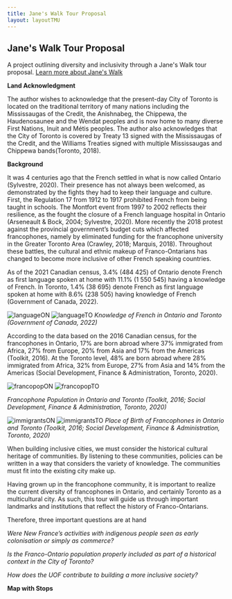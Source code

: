 ```yaml
---
title: Jane's Walk Tour Proposal
layout: layoutTMU
---
```

## Jane's Walk Tour Proposal
A project outlining diversity and inclusivity through a Jane's Walk tour proposal. [Learn more about Jane's Walk](https://janeswalk.org/about/)

**Land Acknowledgment**

The author wishes to acknowledge that the present-day City of Toronto is located on the traditional territory of many nations including the Mississaugas of the Credit, the Anishnabeg, the Chippewa, the Haudenosaunee and the Wendat peoples and is now home to many diverse First Nations, Inuit and Métis peoples. The author also acknowledges that the City of Toronto is covered by Treaty 13 signed with the Mississaugas of the Credit, and the Williams Treaties signed with multiple Mississaugas and Chippewa bands(Toronto, 2018).


**Background**

It was 4 centuries ago that the French settled in what is now called Ontario (Sylvestre, 2020). Their presence has not always been welcomed, as demonstrated by the fights they had to keep their language and culture. First, the Regulation 17 from 1912 to 1917 prohibited French from being taught in schools. The Montfort event from 1997 to 2002 reflects their resilience, as the fought the closure of a French language hospital in Ontario (Arseneault & Bock, 2004; Sylvestre, 2020). More recently the 2018 protest against the provincial government’s budget cuts which affected francophones, namely by eliminated funding for the francophone university in the Greater Toronto Area (Crawley, 2018; Marquis, 2018). Throughout these battles, the cultural and ethnic makeup of Franco-Ontarians has changed to become more inclusive of other French speaking countries.


As of the 2021 Canadian census, 3.4% (484 425) of Ontario denote French as first language spoken at home with 11.1% (1 550 545) having a knowledge of French. In Toronto, 1.4% (38 695) denote French as first language spoken at home with 8.6% (238 505) having knowledge of French (Government of Canada, 2022).

![languageON](./charts/francophonecharts_languageON.jpg)
![languageTO](./charts/francophonecharts_languageTO.jpg)
*Knowledge of French in Ontario and Toronto (Government of Canada, 2022)*

According to the data based on the 2016 Canadian census, for the francophones in Ontario, 17% are born abroad where 37% immigrated from Africa, 27% from Europe, 20% from Asia and 17% from the Americas (Toolkit, 2016). At the Toronto level, 48% are born abroad where 28% immigrated from Africa, 32% from Europe, 27% from Asia and 14% from the Americas (Social Development, Finance & Administration, Toronto, 2020).

![francopopON](./charts/francophonecharts_francophonepopON.jpg)
![francopopTO](./charts/francophonecharts_francophonepopTO.jpg)

*Francophone Population in Ontario and Toronto (Toolkit, 2016; Social Development, Finance & Administration, Toronto, 2020)*

![immigrantsON](./charts/francophonecharts_immigrantsON.jpg)
![immigrantsTO](./charts/francophonecharts_immigrantsTO.jpg)
*Place of Birth of Francophones in Ontario and Toronto (Toolkit, 2016; Social Development, Finance & Administration, Toronto, 2020)*

When building inclusive cities, we must consider the historical cultural heritage of communities. By listening to these communities, policies can be written in a way that considers the variety of knowledge. The communities must fit into the existing city make up.

Having grown up in the francophone community, it is important to realize the current diversity of francophones in Ontario, and certainly Toronto as a multicultural city. As such, this tour will guide us through important landmarks and institutions that reflect the history of Franco-Ontarians.

Therefore, three important questions are at hand

*Were New France’s activities with indigenous people seen as early colonisation or simply as commerce?*

*Is the Franco-Ontario population properly included as part of a historical context in the City of Toronto?*

*How does the UOF contribute to building a more inclusive society?*


**Map with Stops**
<div id="mapidjanewalk" style="width: 700px; height: 500px">
      <script>
            var mapjanewalk = L.map('mapidjanewalk').setView([43.665233, -79.421693], 12);
            L.tileLayer('https://api.mapbox.com/styles/v1/{id}/tiles/{z}/{x}/{y}?access_token={accessToken}', {
                  attribution: '© <a href="https://www.mapbox.com/about/maps/">Mapbox</a> © <a href="http://www.openstreetmap.org/copyright">OpenStreetMap</a> <strong><a href="https://www.mapbox.com/map-feedback/" target="_blank">Improve this map</a></strong>',
                  maxZoom: 18,
                  id: 'mapbox/streets-v11',
                  accessToken: 'pk.eyJ1IjoiZ3BlcnJlYXVsdDkxIiwiYSI6ImNqdXJqYmxubTBpbDU0M25wdm5hMnk2dGEifQ.xS5T9S5SvQKL8wiChwUErA'
            }).addTo(mapjanewalk)
            L.marker([43.651912, -79.490305]).addTo(mapjanewalk)
            .bindPopup('Étienne Brulé Park');
            L.marker([43.630658, -79.423548]).addTo(mapjanewalk)
            .bindPopup('Fort Rouillé')
            .openPopup();
            L.marker([43.668856, -79.405349]).addTo(mapjanewalk)
            .bindPopup('Alliance Française Toronto');
            L.marker([43.644849, -79.369394]).addTo(mapjanewalk)
            .bindPopup('Université de l&#8217;Ontario français');
            function routestyle(feature) {
                return {
                  fillColor: "#194a8d",
                  weight: 3,
                  opacity: 0.5,
                  color: "#194a8d",
                  fillOpacity: 0.1
                };
            }
            function forEachFeature(feature, layer) {
                var popupContent =  feature.properties.class;
                layer.bindPopup(popupContent);
                //layer.bindTooltip(popupContent);
            }
            $.getJSON("geo_layers/janeswalkroute.geojson",function(data){
                  L.geoJson(data, {
                      style: routestyle,
                      onEachFeature: forEachFeature
                  }).addTo(mapjanewalk);

            });
            var legend = L.control({position: 'bottomleft'});
            legend.onAdd = function (mapjanewalk) {
                  var div = L.DomUtil.create('div', 'info legend');
                  div.innerHTML += '<i class="line" style="background: #194a8d"></i><span>Jane&#8217s Walk Route</span><br>';
                  return div
            }
            legend.addTo(mapjanewalk);
     </script>
</div>
*Interactive Map of Sites*

Transit Directions

The transit walk uses TTC buses and subway. It starts at Fort Rouillé (next to Scadding Cabin on CNE grounds).
1. A short walk to take the 29 Dufferin bus northbound (14470 Saskatchewan Rd at Dufferin St) to Dufferin Station.
2. Then, a Westbound Line 2 Train to Old Mill Station.
3. A short walk to Étienne Brulé Park (10 Catherine St).
4. A walk back to Old Mill Station to take an Eastbound Line 2 Train to Spadina Station.
5. A short walk along Spadina Avenue to Alliance Française Toronto (24 Spadina Rd).
6. Walk back to Spadina, to take a Southbound Line 1 Train to Union Station.
7. Exit Union Station at Bay Street and take Southbound 19 Bay bus (246 Bay St at Front St) to Lower Jarvis St (15320 Queens Quay at Lower Jarvis St).
8. Walk to Université de l’Ontario français (9 Lower Jarvis St).


**Fort Rouillé**

Trading post between the French and indigenous people existed along the shores of Lake Ontario, the first in 1720 along the Humber River, the second 1750 at the mouth of the Humber River and finally Fort Rouillé in 1750-51 until its ordered destruction in 1759 (Marsh, 2015b; Sylvestre, 2019). Stone is laid on the former boundaries of the fort, with a plaque indicating its function as a fur trading post. This marks an important relationship between indigenous people, as trade was of high importance in New France (Sylvestre, 2019, 2020). With current knowledge of how indigenous people were treated in Canada, the monument provides a reflective moment to consider New France’s initial trading with indigenous people.

**Étienne Brulé Park**

This park is named after the French explorer Étienne Brulé who in 1610 arrived in what is now called Ontario. Brulé lived amongst the indigenous people, adopting their language and way of life, a key feature of how the relationship between Europeans and indigenous people occurred in New France (Arseneault & Bock, 2004; Marsh, 2015a). In fact, during Samuel de Champlain’s campaign against the Iroquois with the Hurons, Brulé joined the Hurons making their way south, presumably using the Humber River to reach Lake Ontario (Marsh, 2015a; Sylvestre, 2019). Nearby streets south of Bloor St are also named after him, including Brule Crescent, Brule Gardens and Brule Terrace. The city’s decision to use this name holds a significant contribution to the history of French presence in Ontario, as Brulé was possibly one of the first to see these lands occupied by indigenous people.

**Alliance Française Toronto**

This non-profit organization aims to “embody the current value of humanism, respect for linguistics, and cultural diversity” (Alliance Française, n.d.). Their service towards the community includes a French language school offering diverse cultural activities and courses to promote the language and bilingualism. Indeed, they cater to not only school children, but adults with different levels of French language abilities (Alliance Française, n.d.). Their commitment shows how the diversity of learning is important to maintain a strong community within a large metropolis. Franco-Ontarians make up not only decedents of New France, but also people from other French speaking countries.

**Université de l'Ontario français**

The recently opened campus is a key success of the fights to protect francophone cultural heritage. After the 2018 protest, the government reinstated their commitment to fund the university with the Université de l’Ontario français Act, 2017. As preamble, the Act states that “The French language is an historic and honoured language in Ontario. The establishment of a university with a mission to serve the French-speaking community will help to promote a strong, vibrant, inclusive Francophone culture[…].” (Ontario, 2014), a clear indication of the importance of this community to offer higher education. The university offers a short program on immigration, diversity, and inclusion, “focusing on the diversity of peoples and individuals in society, the cohabitation of diverse languages and cultures, population and migration […] to respond to needs of the labour market” (Université de l’Ontario français, 2022a, 2022b). Other programs aim to respond to the current needs of market seeking bilingual individuals.

**Outcomes and Takeaways**

By reflecting on the three questions, we can assess and understand the purpose of this tour through a diversity and inclusivity lens.

*Were New France’s activities with indigenous people seen as early colonisation or simply as commerce?*

Although Étienne Brulé’s history shows a will to integrate amongst the indigenous people, we cannot overstate his more controversial actions amongst the people, including tales of debauchery (Sylvestre, 2019). The earlier French colonizers also sought to push their religious views onto the indigenous people (Arseneault & Bock, 2004). As such, colonization was in full swing before the arrival of the English.

*Is the Franco-Ontario population properly included as part of a historical context in the City of Toronto?*

Landmarks and names are an important contributor to the history of French presence in the City of Toronto. Their actions and feats are recognized by way of imprints into the city’s cultural heritage. Franco-Ontarians and francophones alike can look back to the earlier settlement that would become the City of Toronto, where current cultural events and activities continue the presence of francophone in the city.

*How does the UOF contribute to building a more inclusive society?*

The university’s mandate to offer programs in French to the francophone population in the country’s most populous city is a result of years of battles to recognize the present and historical imprints of French in the province and city. From obtaining educational rights to higher levels of education, the community can integrate newcomers amongst the existing population, where francophones in Ontario are not just those descendants of New France. Indeed, immigrants can feel welcomed and attain higher education, while Francophiles can also integrate into the community using programs such as Alliance Française. Together the francophone community of Toronto can evolve past the historical context and utilize services that help build an inclusive society.


**References**

Alliance Française. (n.d.). About us. Alliance Française Toronto. Retrieved November 19, 2022, from https://www.alliance-francaise.ca/en/who/about-us

Arseneault, S., & Bock, M. (Eds.). (2004). L’Ontario français: Des Pays-d’en-Haut à nos jours. Centre franco-ontarien de ressources pédagogiques.

Crawley, M. (2018, December 1). How Ontario’s francophones are teaching Doug Ford a French lesson. CBC. https://www.cbc.ca/news/canada/toronto/doug-ford-ontario-french-protests-1.4927217

Government of Canada, S. C. (2022, February 9). Profile table, Census Profile, 2021 Census of Population—Ontario &#91;Province&#93;;Toronto, City (C) &#91;Census subdivision&#93;, Ontario. https://www12.statcan.gc.ca/census-recensement/2021/dp-pd/prof/index.cfm?Lang=E

Marquis, M. (2018, December 1). Franco-Ontarians protest Ford government’s cuts to services for French speakers - CityNews Toronto. Citynews Toronto. https://toronto.citynews.ca/2018/12/01/ontario-francophone-protests/

Marsh, J. H. (2015a, January 14). Étienne Brûlé - The Canadian Encyclopedia. The Canadian Encyclopedia. https://www.thecanadianencyclopedia.ca/en/article/etienne-brule

Marsh, J. H. (2015b, July 2). Toronto Feature: Fort Rouillé - The Canadian Encyclopedia. The Canadian Encyclopedia. https://thecanadianencyclopedia.ca/en/article/toronto-feature-fort-rouille

Ontario. (2014, July 24). Université de l’Ontario français Act, 2017, S.O. 2017, c. 34, Sched. 43. Ontario.Ca. https://www.ontario.ca/laws/view

Social Development, Finance & Administration, Toronto. (2020). A profile of the Francophone Communities in Toronto. https://www.toronto.ca/legdocs/mmis/2020/fa/bgrd/backgroundfile-145323.pdf

Sylvestre, P.-F. (2019). L’Ontario français, quatre siècles d’histoire (Les Éditions David).

Sylvestre, P.-F. (2020, September 23). Francophones of Ontario (Franco-Ontarians) - The Canadian Encyclopedia. The Canadian Encyclopedia. https://www.thecanadianencyclopedia.ca/en/article/franco-ontarians

Toolkit, W. E. (2016, June 15). Infographic: The French Presence in Ontario. https://www.clo-ocol.gc.ca/en/statistics/infographics/french-presence-ontario

Toronto, C. of. (2018, December 13). Land Acknowledgement (Toronto, Ontario, Canada). City of Toronto; City of Toronto. https://www.toronto.ca/city-government/accessibility-human-rights/indigenous-affairs-office/land-acknowledgement/

Université de l’Ontario français. (2022a, September 6). La rentrée 2022 de l’UOF: Voir plus loin. https://uontario.ca/actualites-etudiants/la-rentree-2022-de-luof-voir-plus-loin

Université de l’Ontario français. (2022b, November 18). A look inside Toronto’s only francophone university. https://www.macleans.ca/longforms/torontos-only-francophone-university-uof/
